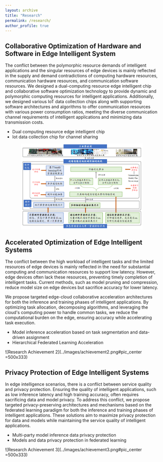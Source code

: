 ```yaml
---
layout: archive
title: "Research"
permalink: /research/
author_profile: true
---
```


<!--
{% include base_path %}

{% for post in site.news reversed %}
  {% include archive-single.html %}
{% endfor %}
-->

Collaborative Optimization of Hardware and Software in Edge Intelligent System
------
The conflict between the polymorphic resource demands of intelligent applications and the singular resources of edge devices is mainly reflected in the supply and demand contradictions of computing hardware resources, communication hardware resources, and communication software resources. We designed a dual-computing resource edge intelligent chip and collaborative software optimization technology to provide dynamic and polymorphic computing resources for intelligent applications. Additionally, we designed various IoT data collection chips along with supporting software architectures and algorithms to offer communication resources with various power consumption ratios, meeting the diverse communication channel requirements of intelligent applications and minimizing data transmission costs.

- Dual computing resource edge intelligent chip
- Iot data collection chip for channel sharing

<p align="center">
<img src="../images/achievement1.png" aligh="middle" align="middle" width="400"/>
</p>
<!--![Research Achievement 1](../images/achievement1.png#pic_center =500x333)-->


Accelerated Optimization of Edge Intelligent Systems
------
The conflict between the high workload of intelligent tasks and the limited resources of edge devices is mainly reflected in the need for substantial computing and communication resources to support low latency. However, edge devices often lack these resources, preventing timely completion of intelligent tasks. Current methods, such as model pruning and compression, reduce model size on edge devices but sacrifice accuracy for lower latency.

We propose targeted edge-cloud collaborative acceleration architectures for both the inference and training phases of intelligent applications. By optimizing task allocation, decomposing algorithms, and leveraging the cloud's computing power to handle common tasks, we reduce the computational burden on the edge, ensuring accuracy while accelerating task execution.

- Model inference acceleration based on task segmentation and data-driven assignment
- Hierarchical Federated Learning Acceleration

![Research Achievement 2](../images/achievement2.png#pic_center =500x333)


Privacy Protection of Edge Intelligent Systems
------
In edge intelligence scenarios, there is a conflict between service quality and privacy protection. Ensuring the quality of intelligent applications, such as low inference latency and high training accuracy, often requires sacrificing data and model privacy. To address this conflict, we propose targeted privacy-preserving architectures and mechanisms based on the federated learning paradigm for both the inference and training phases of intelligent applications. These solutions aim to maximize privacy protection for data and models while maintaining the service quality of intelligent applications.

- Multi-party model inference data privacy protection
- Models and data privacy protection in federated learning

![Research Achievement 3](../images/achievement3.png#pic_center =500x333)